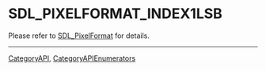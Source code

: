 # SDL_PIXELFORMAT_INDEX1LSB

Please refer to [SDL_PixelFormat](SDL_PixelFormat) for details.

----
[CategoryAPI](CategoryAPI), [CategoryAPIEnumerators](CategoryAPIEnumerators)

